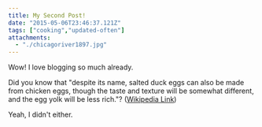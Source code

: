```yaml
---
title: My Second Post!
date: "2015-05-06T23:46:37.121Z"
tags: ["cooking","updated-often"]
attachments:
  - "./chicagoriver1897.jpg"
---
```


Wow! I love blogging so much already.

Did you know that "despite its name, salted duck eggs can also be made from
chicken eggs, though the taste and texture will be somewhat different, and the
egg yolk will be less rich."?
([Wikipedia Link](http://en.wikipedia.org/wiki/Salted_duck_egg))

Yeah, I didn't either.
